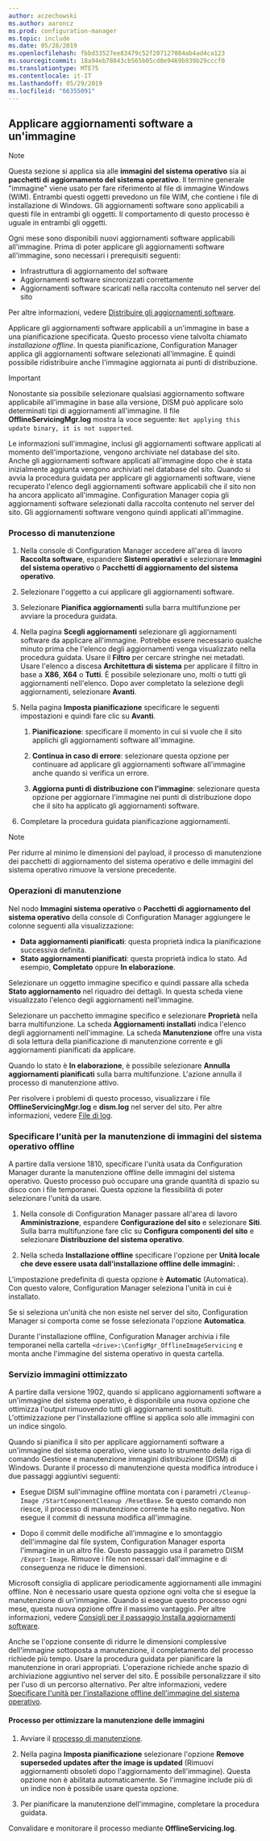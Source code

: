 ```yaml
---
author: aczechowski
ms.author: aaroncz
ms.prod: configuration-manager
ms.topic: include
ms.date: 05/28/2019
ms.openlocfilehash: fbbd33527ee83479c52f207127084ab4ad4ca123
ms.sourcegitcommit: 18a94eb78043cb565b05cd0e9469b939b29cccf0
ms.translationtype: MTE75
ms.contentlocale: it-IT
ms.lasthandoff: 05/29/2019
ms.locfileid: "66355091"
---
```

## <a name="BKMK_OSImagesApplyUpdates"></a> Applicare aggiornamenti software a un'immagine

> [!Note]  
> Questa sezione si applica sia alle **immagini del sistema operativo** sia ai **pacchetti di aggiornamento del sistema operativo**. Il termine generale "immagine" viene usato per fare riferimento al file di immagine Windows (WIM). Entrambi questi oggetti prevedono un file WIM, che contiene i file di installazione di Windows. Gli aggiornamenti software sono applicabili a questi file in entrambi gli oggetti. Il comportamento di questo processo è uguale in entrambi gli oggetti.  

Ogni mese sono disponibili nuovi aggiornamenti software applicabili all'immagine. Prima di poter applicare gli aggiornamenti software all'immagine, sono necessari i prerequisiti seguenti:

- Infrastruttura di aggiornamento del software  
- Aggiornamenti software sincronizzati correttamente  
- Aggiornamenti software scaricati nella raccolta contenuto nel server del sito  

Per altre informazioni, vedere [Distribuire gli aggiornamenti software](/sccm/sum/deploy-use/deploy-software-updates).  

Applicare gli aggiornamenti software applicabili a un'immagine in base a una pianificazione specificata. Questo processo viene talvolta chiamato *installazione offline*. In questa pianificazione, Configuration Manager applica gli aggiornamenti software selezionati all'immagine. È quindi possibile ridistribuire anche l'immagine aggiornata ai punti di distribuzione.

> [!Important]  
> Nonostante sia possibile selezionare qualsiasi aggiornamento software applicabile all'immagine in base alla versione, DISM può applicare solo determinati tipi di aggiornamenti all'immagine. Il file **OfflineServicingMgr.log** mostra la voce seguente: `Not applying this update binary, it is not supported`.<!-- SCCMDocs issue 1324 -->

Le informazioni sull'immagine, inclusi gli aggiornamenti software applicati al momento dell'importazione, vengono archiviate nel database del sito. Anche gli aggiornamenti software applicati all'immagine dopo che è stata inizialmente aggiunta vengono archiviati nel database del sito. Quando si avvia la procedura guidata per applicare gli aggiornamenti software, viene recuperato l'elenco degli aggiornamenti software applicabili che il sito non ha ancora applicato all'immagine. Configuration Manager copia gli aggiornamenti software selezionati dalla raccolta contenuto nel server del sito. Gli aggiornamenti software vengono quindi applicati all'immagine.  

### <a name="servicing-process"></a>Processo di manutenzione

1. Nella console di Configuration Manager accedere all'area di lavoro **Raccolta software**, espandere **Sistemi operativi** e selezionare **Immagini del sistema operativo** o **Pacchetti di aggiornamento del sistema operativo**.  

2. Selezionare l'oggetto a cui applicare gli aggiornamenti software.  

3. Selezionare **Pianifica aggiornamenti** sulla barra multifunzione per avviare la procedura guidata.  

4. Nella pagina **Scegli aggiornamenti** selezionare gli aggiornamenti software da applicare all'immagine. Potrebbe essere necessario qualche minuto prima che l'elenco degli aggiornamenti venga visualizzato nella procedura guidata. Usare il **Filtro** per cercare stringhe nei metadati. Usare l'elenco a discesa **Architettura di sistema** per applicare il filtro in base a **X86**, **X64** o **Tutti**. È possibile selezionare uno, molti o tutti gli aggiornamenti nell'elenco. Dopo aver completato la selezione degli aggiornamenti, selezionare **Avanti**.  

5. Nella pagina **Imposta pianificazione** specificare le seguenti impostazioni e quindi fare clic su **Avanti**.  

    1. **Pianificazione**: specificare il momento in cui si vuole che il sito applichi gli aggiornamenti software all'immagine.  

    2. **Continua in caso di errore**: selezionare questa opzione per continuare ad applicare gli aggiornamenti software all'immagine anche quando si verifica un errore.  

    3. **Aggiorna punti di distribuzione con l'immagine**: selezionare questa opzione per aggiornare l'immagine nei punti di distribuzione dopo che il sito ha applicato gli aggiornamenti software.  

6. Completare la procedura guidata pianificazione aggiornamenti.  

> [!NOTE]  
> Per ridurre al minimo le dimensioni del payload, il processo di manutenzione dei pacchetti di aggiornamento del sistema operativo e delle immagini del sistema operativo rimuove la versione precedente.  

### <a name="servicing-operations"></a>Operazioni di manutenzione

Nel nodo **Immagini sistema operativo** o **Pacchetti di aggiornamento del sistema operativo** della console di Configuration Manager aggiungere le colonne seguenti alla visualizzazione:

- **Data aggiornamenti pianificati**: questa proprietà indica la pianificazione successiva definita.  
- **Stato aggiornamenti pianificati**: questa proprietà indica lo stato. Ad esempio, **Completato** oppure **In elaborazione**.  

Selezionare un oggetto immagine specifico e quindi passare alla scheda **Stato aggiornamento** nel riquadro dei dettagli. In questa scheda viene visualizzato l'elenco degli aggiornamenti nell'immagine.

Selezionare un pacchetto immagine specifico e selezionare **Proprietà** nella barra multifunzione. La scheda **Aggiornamenti installati** indica l'elenco degli aggiornamenti nell'immagine. La scheda **Manutenzione** offre una vista di sola lettura della pianificazione di manutenzione corrente e gli aggiornamenti pianificati da applicare.

Quando lo stato è **In elaborazione**, è possibile selezionare **Annulla aggiornamenti pianificati** sulla barra multifunzione. L'azione annulla il processo di manutenzione attivo.

Per risolvere i problemi di questo processo, visualizzare i file **OfflineServicingMgr.log** e **dism.log** nel server del sito. Per altre informazioni, vedere [File di log](/sccm/core/plan-design/hierarchy/log-files).

### <a name="bkmk_servicing-drive"></a> Specificare l'unità per la manutenzione di immagini del sistema operativo offline

<!--1358924-->

A partire dalla versione 1810, specificare l'unità usata da Configuration Manager durante la manutenzione offline delle immagini del sistema operativo. Questo processo può occupare una grande quantità di spazio su disco con i file temporanei. Questa opzione la flessibilità di poter selezionare l'unità da usare.

1. Nella console di Configuration Manager passare all'area di lavoro **Amministrazione**, espandere **Configurazione del sito** e selezionare **Siti**. Sulla barra multifunzione fare clic su **Configura componenti del sito** e selezionare **Distribuzione del sistema operativo**.  

2. Nella scheda **Installazione offline** specificare l'opzione per **Unità locale che deve essere usata dall'installazione offline delle immagini:** .  

L'impostazione predefinita di questa opzione è **Automatic** (Automatica). Con questo valore, Configuration Manager seleziona l'unità in cui è installato.

Se si seleziona un'unità che non esiste nel server del sito, Configuration Manager si comporta come se fosse selezionata l'opzione **Automatica**.

Durante l'installazione offline, Configuration Manager archivia i file temporanei nella cartella `<drive>:\ConfigMgr_OfflineImageServicing` e monta anche l'immagine del sistema operativo in questa cartella.

### <a name="bkmk_resetbase"></a> Servizio immagini ottimizzato

<!--3555951-->

A partire dalla versione 1902, quando si applicano aggiornamenti software a un'immagine del sistema operativo, è disponibile una nuova opzione che ottimizza l'output rimuovendo tutti gli aggiornamenti sostituiti. L'ottimizzazione per l'installazione offline si applica solo alle immagini con un indice singolo.

Quando si pianifica il sito per applicare aggiornamenti software a un'immagine del sistema operativo, viene usato lo strumento della riga di comando Gestione e manutenzione immagini distribuzione (DISM) di Windows. Durante il processo di manutenzione questa modifica introduce i due passaggi aggiuntivi seguenti:  

- Esegue DISM sull'immagine offline montata con i parametri `/Cleanup-Image /StartComponentCleanup /ResetBase`. Se questo comando non riesce, il processo di manutenzione corrente ha esito negativo. Non esegue il commit di nessuna modifica all'immagine.  

- Dopo il commit delle modifiche all'immagine e lo smontaggio dell'immagine dal file system, Configuration Manager esporta l'immagine in un altro file. Questo passaggio usa il parametro DISM `/Export-Image`. Rimuove i file non necessari dall'immagine e di conseguenza ne riduce le dimensioni.  

Microsoft consiglia di applicare periodicamente aggiornamenti alle immagini offline. Non è necessario usare questa opzione ogni volta che si esegue la manutenzione di un'immagine. Quando si esegue questo processo ogni mese, questa nuova opzione offre il massimo vantaggio. Per altre informazioni, vedere [Consigli per il passaggio Installa aggiornamenti software](/sccm/osd/understand/install-software-updates#recommendations).

Anche se l'opzione consente di ridurre le dimensioni complessive dell'immagine sottoposta a manutenzione, il completamento del processo richiede più tempo. Usare la procedura guidata per pianificare la manutenzione in orari appropriati. L'operazione richiede anche spazio di archiviazione aggiuntivo nel server del sito. È possibile personalizzare il sito per l'uso di un percorso alternativo. Per altre informazioni, vedere [Specificare l'unità per l'installazione offline dell'immagine del sistema operativo](#bkmk_servicing-drive).

#### <a name="process-to-optimize-image-servicing"></a>Processo per ottimizzare la manutenzione delle immagini

1. Avviare il [processo di manutenzione](#servicing-process).  

2. Nella pagina **Imposta pianificazione** selezionare l'opzione **Remove superseded updates after the image is updated** (Rimuovi aggiornamenti obsoleti dopo l'aggiornamento dell'immagine). Questa opzione non è abilitata automaticamente. Se l'immagine include più di un indice non è possibile usare questa opzione.  

3. Per pianificare la manutenzione dell'immagine, completare la procedura guidata.  

Convalidare e monitorare il processo mediante **OfflineServicing.log**.
